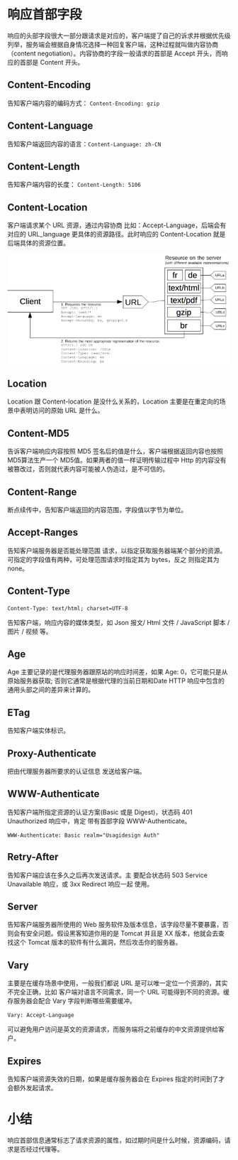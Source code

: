# 响应首部字段

响应的头部字段很大一部分跟请求是对应的，客户端提了自己的诉求并根据优先级列举，服务端会根据自身情况选择一种回复客户端，这种过程就叫做内容协商（content negotiation）。内容协商的字段一般请求的首部是 Accept 开头，而响应的首部是 Content 开头。

## Content-Encoding

告知客户端内容的编码方式： `Content-Encoding: gzip`

## Content-Language

告知客户端返回内容的语言：`Content-Language: zh-CN`

## Content-Length

告知客户端内容的长度： 	`Content-Length: 5106`

## Content-Location

客户端请求某个 URL 资源，通过内容协商 比如：Accept-Language，后端会有对应的 URL_language 更具体的资源路径。此时响应的 Content-Location 就是后端具体的资源位置。

![image-20201201203722205](HTTP_HEADER_03响应首部字段/image-20201201203722205.png)

## Location

Location 跟 Content-location 是没什么关系的，Location 主要是在重定向的场景中表明访问的原始 URL 是什么。

##  Content-MD5

告诉客户端响应内容按照 MD5 签名后的值是什么，客户端根据返回内容也按照MD5算法生产一个 MD5值。如果两者的值一样证明传输过程中 Http 的内容没有被篡改过，否则就代表内容可能被人伪造过，是不可信的。

## Content-Range

断点续传中，告知客户端返回的内容范围，字段值以字节为单位。

## Accept-Ranges

告知客户端服务器是否能处理范围 请求，以指定获取服务器端某个部分的资源。可指定的字段值有两种，可处理范围请求时指定其为 bytes，反之 则指定其为 none。

## Content-Type

```http
Content-Type: text/html; charset=UTF-8
```

告知客户端，响应内容的媒体类型，如 Json 报文/ Html 文件 / JavaScript 脚本 / 图片 / 视频 等。

## Age

Age 主要记录的是代理服务器跟原站的响应时间差，如果 Age: 0，它可能只是从原始服务器获取; 否则它通常是根据代理的当前日期和Date HTTP 响应中包含的通用头部之间的差异来计算的。

## ETag

告知客户端实体标识。

##  Proxy-Authenticate

把由代理服务器所要求的认证信息 发送给客户端。

## WWW-Authenticate

告知客户端所指定资源的认证方案(Basic 或是 Digest)，状态码 401 Unauthorized 响应中，肯定 带有首部字段 WWW-Authenticate。

```http
WWW-Authenticate: Basic realm="Usagidesign Auth"
```



## Retry-After

告知客户端应该在多久之后再次发送请求。主 要配合状态码 503 Service Unavailable 响应，或 3xx Redirect 响应一起 使用。

## Server

告知客户端服务器所使用的 Web 服务软件及版本信息，该字段尽量不要暴露，否则会有安全问题。假设黑客知道你用的是 Tomcat 并且是 XX 版本，他就会去查找这个 Tomcat 版本的软件有什么漏洞，然后攻击你的服务器。

## Vary

主要是在缓存场景中使用，一般我们都说 URL 是可以唯一定位一个资源的，其实不完全正确，比如 客户端对语言不同需求，同一个 URL 可能得到不同的资源。缓存服务器会配合 Vary 字段判断哪些需要缓冲。

```http
Vary: Accept-Language
```

可以避免用户访问是英文的资源请求，而服务端将之前缓存的中文资源提供给客户。

## Expires

告知客户端资源失效的日期，如果是缓存服务器会在 Expires 指定的时间到了才会额外发起请求。

# 小结

响应首部信息通常标志了请求资源的属性，如过期时间是什么时候，资源编码，请求是否经过代理等。